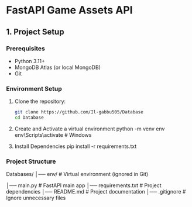 # FastAPI Game Assets API

## 1. Project Setup

### Prerequisites

- Python 3.11+
- MongoDB Atlas (or local MongoDB)
- Git

### Environment Setup

1. Clone the repository:

   ```sh
   git clone https://github.com/Il-gabbu505/Database
   cd Database

   ```

2. Create and Activate a virtual environment
   python -m venv env
   env\Scripts\activate # Windows

3. Install Dependencies
   pip install -r requirements.txt

### Project Structure

Databases/
│── env/ # Virtual environment (ignored in Git)

│── main.py # FastAPI main app
│── requirements.txt # Project dependencies
│── README.md # Project documentation
│── .gitignore # Ignore unnecessary files
